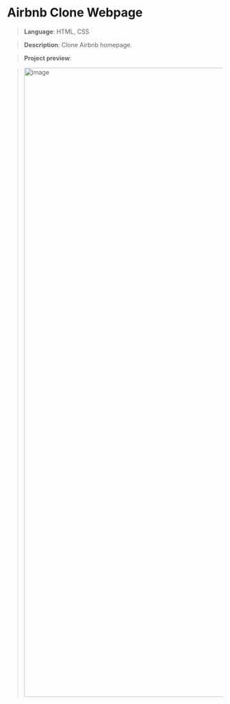 # Airbnb Clone Webpage

> **Language**: HTML, CSS

> **Description**: Clone Airbnb homepage.

> **Project preview**:

> <img width="1470" alt="image" src="https://github.com/user-attachments/assets/45534bfc-3307-464c-8468-1bbb4a5986cc">
